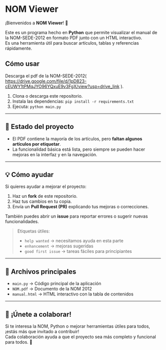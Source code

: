 # NOM Viewer

¡Bienvenidos a **NOM Viewer**! 👋

Este es un programa hecho en **Python** que permite visualizar el manual de la NOM-SEDE-2012 en formato PDF junto con un HTML interactivo.  
Es una herramienta útil para buscar artículos, tablas y referencias rápidamente.


## Cómo usar
Descarga el pdf de la NOM-SEDE-2012( https://drive.google.com/file/d/1pD823-cEUWY1tPMqJYO96YQxuE9v3FgX/view?usp=drive_link ).
1. Clona o descarga este repositorio.
2. Instala las dependencias: `pip install -r requirements.txt`
3. Ejecuta: `python main.py`


---

## 📌 Estado del proyecto

- El PDF contiene la mayoría de los artículos, pero **faltan algunos artículos por etiquetar**.
- La funcionalidad básica está lista, pero siempre se pueden hacer mejoras en la interfaz y en la navegación.

---

## 💡 Cómo ayudar

Si quieres ayudar a mejorar el proyecto:

1. Haz un **fork** de este repositorio.  
2. Haz tus cambios en tu copia.  
3. Envía un **Pull Request (PR)** explicando tus mejoras o correcciones.  

También puedes abrir un **issue** para reportar errores o sugerir nuevas funcionalidades.

> Etiquetas útiles:
> - `help wanted` → necesitamos ayuda en esta parte
> - `enhancement` → mejoras sugeridas
> - `good first issue` → tareas fáciles para principiantes

---

## 📂 Archivos principales

- `main.py` → Código principal de la aplicación
- `NOM.pdf` → Documento de la NOM 2012
- `manual.html` → HTML interactivo con la tabla de contenidos

---

## 🚀 ¡Únete a colaborar!

Si te interesa la NOM, Python o mejorar herramientas útiles para todos, ¡estás más que invitado a contribuir!  
Cada colaboración ayuda a que el proyecto sea más completo y funcional para todos. 💪

